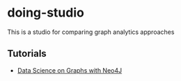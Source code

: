 # doing-studio
This is a studio for comparing graph analytics approaches


## Tutorials

* [Data Science on Graphs with Neo4J](./Neo4J-datascience-tutorial.md)
